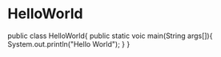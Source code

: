 # HelloWorld

public class HelloWorld{
public static voic main(String args[]){
System.out.println("Hello World");
}
}
